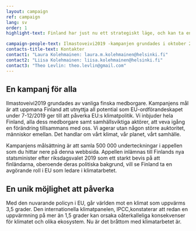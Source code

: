 ```yaml
---
layout: campaign
ref: campaign
lang: sv
order: 1
highlight-text: Finland har just nu ett strategiskt läge, och kan ta en avgörande roll nu när världens framtid är i spel. Vi har världens chans, men har vi viljan?

campaign-people-text: Ilmastoveivi2019 -kampanjen grundades i oktober 2018 av privatpersoner. Vi har nu över 300 frivilliga som arbetar för kampanjen och många organisationer har bestämt sig för att stödja oss. Kampanjen är politiskt obunden och drivs endast på frivillig bas.
contacts-title-text: Kontakter
contact1: "Laura Kolehmainen: laura.m.kolehmainen@helsinki.fi"
contact2: "Liisa Kolehmainen: liisa.kolehmainen@helsinki.fi"
contact3: "Theo Levlin: theo.levlin@gmail.com"
---
```


## En kampanj för alla

Ilmastoveivi2019 grundades av vanliga finska medborgare. Kampanjens mål är att uppmana Finland att utnyttja all potential som EU-ordförandeskapet under 7-12/2019 ger till att påverka EU:s klimatpolitik. Vi inbjuder hela Finland, alla dess medborgare samt samhällsviktiga aktörer, att veva igång en förändring tillsammans med oss. Vi agerar utan någon större auktoritet, människor emellan. Det handlar om vårt klimat, vår planet, vårt samhälle. 

Kampanjens målsättning är att samla 500 000 underteckningar i appellen som du hittar nere på denna webbsida. Appellen inlämnas till Finlands nya statsminister efter riksdagsvalet 2019 som ett starkt bevis på att finländarna, oberoende deras politiska bakgrund, vill se Finland ta en avgörande roll i EU som ledare i klimatarbetet.

## En unik möjlighet att påverka

Med den nuvarande policyn i EU, går världen mot en klimat som uppvärms 3,5 grader. Den internationella klimatpanelen, IPCC,konstaterar att redan en uppvärmning på mer än 1,5 grader kan orsaka oåterkalleliga konsekvenser för klimatet och olika ekosystem. Nu är det bråttom med klimatarbetet är. 

